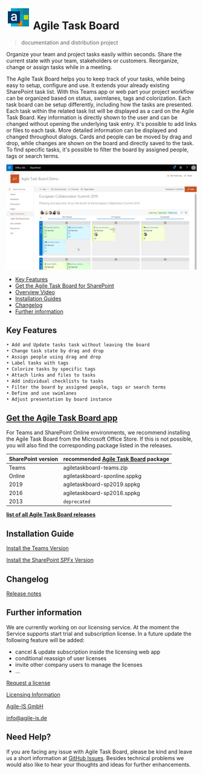 # ![Agile Task Board](docs/images/LogoAgileTaskBoard_64.png) Agile Task Board

> documentation and distribution project

Organize your team and project tasks easily within seconds. Share the current state with your team, stakeholders or customers. Reorganize, change or assign tasks while in a meeting.

The Agile Task Board helps you to keep track of your tasks, while being easy to setup, configure and use. It extends your already existing SharePoint task list. With this Teams app or web part your project workflow can be organized based on status, swimlanes, tags and colorization.
Each task board can be setup differently, including how the tasks are presented. Each task within the related task list will be displayed as a card on the Agile Task Board. Key information is directly shown to the user and can be changed without opening the underlying task entry. It's possible to add links or files to each task. More detailed information can be displayed and changed throughout dialogs. Cards and people can be moved by drag and drop, while changes are shown on the board and directly saved to the task. To find specific tasks, it's possible to filter the board by assigned people, tags or search terms.

[![Feature Overview](https://raw.githubusercontent.com/AgileIS/AgileTaskBoard/master/docs/images/TeaserOverview.gif)](https://www.youtube.com/watch?v=Omb4-xvUENI "Feature Overview")

- [Key Features](#key-features)
- [Get the Agile Task Board for SharePoint](#get-the-agile-task-board-for-sharepoint)
- [Overview Video](#overview-video)
- [Installation Guides](#installation-guides)
- [Changelog](#changelog)
- [Further information](#further-information)

## Key Features

    • Add and Update tasks task without leaving the board
    • Change task state by drag and drop
    • Assign people using drag and drop
    • Label tasks with tags
    • Colorize tasks by specific tags
    • Attach links and files to tasks
    • Add individual checklists to tasks
    • Filter the board by assigned people, tags or search terms
    • Define and use swimlanes
    • Adjust presentation by board instance

## [Get the Agile Task Board app](https://github.com/AgileIS/AgileTaskBoard/releases/latest)

For Teams and SharePoint Online environments, we recommend installing the Agile Task Board from the Microsoft Office Store. If this is not possible, you will also find the corresponding package listed in the releases.

| SharePoint version | recommended [Agile Task Board](https://github.com/AgileIS/AgileTaskBoard/releases/latest) package |
| ------------------ | ------------------------------------------------------------------------------------------------- |
| Teams              | agiletaskboard-teams.zip                                                                          |
| Online             | agiletaskboard-sponline.sppkg                                                                     |
| 2019               | agiletaskboard-sp2019.sppkg                                                                       |
| 2016               | agiletaskboard-sp2016.sppkg                                                                       |
| 2013               | `deprecated`                                                                                      |

**[list of all Agile Task Board releases](https://github.com/AgileIS/AgileTaskBoard/releases)**

## Installation Guide

[Install the Teams Version](docs/TeamsApp.md)

[Install the SharePoint SPFx Version](docs/SPFx.md)

<!-- [First Steps Dialog](docs/firstSteps.md) -->

## Changelog

[Release notes](Releasenotes.md)

## Further information

We are currently working on our licensing service. At the moment the Service supports start trial and subscription license. In a future update the following feature will be added:

- cancel & update subscription inside the licensing web app
- conditional reassign of user licenses
- invite other company users to manage the licenses
- ...

[Request a license](docs/Licensing.md)

[Licensing Information](https://agiletaskboard.agile-is.de)

[Agile-IS GmbH](http://agile-is.de)

info@agile-is.de

## Need Help?

If you are facing any issue with Agile Task Board, please be kind and leave us a short information at [GitHub Issues](https://github.com/AgileIS/AgileTaskBoard/issues). Besides technical problems we would also like to hear your thoughts and ideas for further enhancements.
